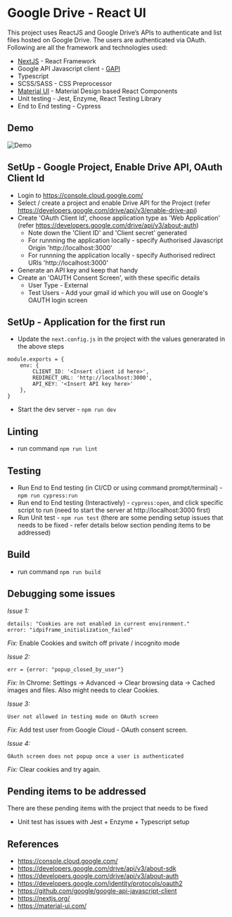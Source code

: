 # Google Drive  - React UI

This project uses ReactJS and Google Drive’s APIs to authenticate and list files hosted on Google Drive. The users are authenticated via OAuth. 
Following are all the framework and technologies used:
* [NextJS](https://nextjs.org/) - React Framework
* Google API Javascript client - [GAPI](https://github.com/google/google-api-javascript-client)
* Typescript
* SCSS/SASS - CSS Preprocessor
* [Material UI](https://material-ui.com/) - Material Design based React Components
* Unit testing - Jest, Enzyme, React Testing Library
* End to End testing - Cypress

## Demo

![Demo](public/demo.gif)

## SetUp - Google Project, Enable Drive API, OAuth Client Id

* Login to https://console.cloud.google.com/
* Select / create a project and enable Drive API for the Project (refer https://developers.google.com/drive/api/v3/enable-drive-api)
* Create 'OAuth Client Id', choose application type as 'Web Application' (refer https://developers.google.com/drive/api/v3/about-auth)
  * Note down the 'Client ID' and 'Client secret' generated
  * For runnning the application locally - specify Authorised Javascript Origin 'http://localhost:3000'
  * For runnning the application locally - specify Authorised redirect URIs 'http://localhost:3000'
* Generate an API key and keep that handy
* Create an 'OAUTH Consent Screen', with these specific details
  * User Type - External
  * Test Users - Add your gmail id which you will use on Google's OAUTH login screen

## SetUp - Application for the first run

* Update the `next.config.js` in the project with the values generarated in the above steps

```
module.exports = {
    env: {
        CLIENT_ID: '<Insert client id here>',
        REDIRECT_URL: 'http://localhost:3000',
        API_KEY: '<Insert API key here>'
    },
}
```
* Start the dev server - `npm run dev`

## Linting

* run command `npm run lint`

## Testing

* Run End to End testing (in CI/CD or using command prompt/terminal) - `npm run cypress:run`
* Run end to End testing (Interactively) - `cypress:open`, and click specific script to run (need to start the server at http://localhost:3000 first)
* Run Unit test - `npm run test` (there are some pending setup issues that needs to be fixed - refer details below section pending items to be addressed)

## Build

* run command `npm run build`

## Debugging some issues

*Issue 1:*
```
details: "Cookies are not enabled in current environment."
error: "idpiframe_initialization_failed"

```
*Fix:* Enable Cookies and switch off private / incognito mode

*Issue 2:*
```
err = {error: "popup_closed_by_user"}

```
*Fix:* In Chrome: Settings → Advanced → Clear browsing data → Cached images and files. Also might needs to clear Cookies.

*Issue 3:*
```
User not allowed in testing mode on OAuth screen

```
*Fix:* Add test user from Google Cloud - OAuth consent screen.

*Issue 4:*
```
OAuth screen does not popup once a user is authenticated

```
*Fix:* Clear cookies and try again.

## Pending items to be addressed

There are these pending items with the project that needs to be fixed
* Unit test has issues with Jest + Enzyme + Typescript setup

## References

* https://console.cloud.google.com/
* https://developers.google.com/drive/api/v3/about-sdk
* https://developers.google.com/drive/api/v3/about-auth
* https://developers.google.com/identity/protocols/oauth2
* https://github.com/google/google-api-javascript-client
* https://nextjs.org/
* https://material-ui.com/
